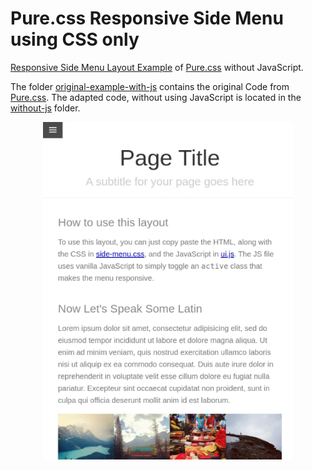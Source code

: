 # Pure.css Responsive Side Menu using CSS only

[Responsive Side Menu Layout Example](https://purecss.io/layouts/side-menu/) of [Pure.css](https://purecss.io) without JavaScript.

The folder [original-example-with-js](original-example-with-js) contains the original Code from [Pure.css](https://purecss.io/layouts/side-menu/). The adapted code, without using JavaScript is located in the [without-js](without-js) folder.

<p align="center">
  <img width="400" height="auto" src="docs/example.gif">
</p>
